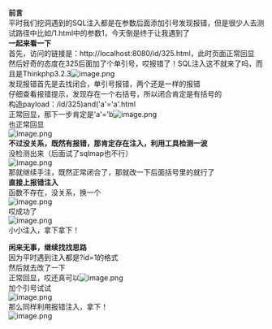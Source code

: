 **前言**<br />平时我们挖洞遇到的SQL注入都是在参数后面添加引号发现报错，但是很少人去测试路径中比如/1.html中的参数1，今天倒是终于让我遇到了<br />**一起来看一下**<br />首先，访问的链接是：http://localhost:8080/id/325.html，此时页面正常回显<br />然后好奇的态度在325后面加了个单引号，哎报错了！SQL注入这不就来了吗，而且是Thinkphp3.2.3![image.png](https://cdn.nlark.com/yuque/0/2024/png/34467383/1714106989602-a962d27c-fe31-4e31-b941-4ec423144bda.png#averageHue=%23f8f7f7&clientId=u9bd6feb3-4143-4&from=paste&height=700&id=uf5a29c1a&originHeight=1050&originWidth=1876&originalType=binary&ratio=1.5&rotation=0&showTitle=false&size=393457&status=done&style=none&taskId=uac4a21bf-b44c-4056-a616-44c2035cac5&title=&width=1250.6666666666667)<br />发现报错首先是去找闭合，单引号报错，两个还是一样的报错<br />仔细查看报错提示，发现存在一个右括号，所以闭合肯定是有括号的<br />构造payload：/id/325)and('a'='a'.html<br />正常回显，那下一步肯定是'a'='b![image.png](https://cdn.nlark.com/yuque/0/2024/png/34467383/1714107026166-176faebe-bf0d-4f17-a5ea-23b1368afecc.png#averageHue=%23c3c3c0&clientId=u9bd6feb3-4143-4&from=paste&height=166&id=u263a9d79&originHeight=249&originWidth=1771&originalType=binary&ratio=1.5&rotation=0&showTitle=false&size=158222&status=done&style=none&taskId=ua7a28976-9a19-40f2-aa55-07b1c2a3425&title=&width=1180.6666666666667)<br />也正常回显<br />![image.png](https://cdn.nlark.com/yuque/0/2024/png/34467383/1714100597084-06a390d8-1e53-4bd3-ab49-5786cb0d5573.png#averageHue=%23b4b5b1&clientId=u21db6f9f-a620-4&from=paste&height=211&id=u5e0d176b&originHeight=316&originWidth=2559&originalType=binary&ratio=1.5&rotation=0&showTitle=false&size=54068&status=done&style=none&taskId=u7790239b-9e5a-4cce-a804-84351b46989&title=&width=1706)<br />**不过没关系，既然有报错，那肯定存在注入，利用工具检测一波**<br />没检测出来（后面试了sqlmap也不行）<br />![image.png](https://cdn.nlark.com/yuque/0/2024/png/34467383/1714100848065-7403cf23-4e0d-4276-be41-b4df65a47a6a.png#averageHue=%23f8f8f8&clientId=u21db6f9f-a620-4&from=paste&height=652&id=ue96dcc5a&originHeight=978&originWidth=1311&originalType=binary&ratio=1.5&rotation=0&showTitle=false&size=114481&status=done&style=none&taskId=u64c5a80e-a96e-42b3-9961-98c5460615f&title=&width=874)<br />那就继续手注，既然正常闭合了，那就改一下后面括号里的就行了<br />**直接上报错注入**<br />函数不存在，没关系，换一个<br />![image.png](https://cdn.nlark.com/yuque/0/2024/png/34467383/1714100999227-6c7683f0-6ced-4ec9-a95a-37c007d083c6.png#averageHue=%23f9f9f8&clientId=u21db6f9f-a620-4&from=paste&height=1026&id=ua7125bc7&originHeight=1539&originWidth=2559&originalType=binary&ratio=1.5&rotation=0&showTitle=false&size=337178&status=done&style=none&taskId=u63117ddb-9d04-4da8-902f-05420053648&title=&width=1706)<br />哎成功了<br />![image.png](https://cdn.nlark.com/yuque/0/2024/png/34467383/1714101079013-0df13d47-1aac-406b-a40e-f05d94253032.png#averageHue=%23fafaf9&clientId=u21db6f9f-a620-4&from=paste&height=1026&id=uf19ee966&originHeight=1539&originWidth=2559&originalType=binary&ratio=1.5&rotation=0&showTitle=false&size=322411&status=done&style=none&taskId=ua4d9dffb-5788-465c-82df-242379ba7c1&title=&width=1706)<br />小小注入，拿下拿下！

**闲来无事，继续找找思路**<br />因为平时遇到注入都是?id=1的格式<br />然后就去改了一下<br />正常回显，哎还真可以![image.png](https://cdn.nlark.com/yuque/0/2024/png/34467383/1714107111364-2eef6286-bbd0-4792-b3ae-bc805d49fe5a.png#averageHue=%23969793&clientId=u9bd6feb3-4143-4&from=paste&height=209&id=u1ab7f285&originHeight=313&originWidth=1770&originalType=binary&ratio=1.5&rotation=0&showTitle=false&size=61633&status=done&style=none&taskId=u73d0a985-a036-4ac9-9914-8ef1561f28c&title=&width=1180)<br />加个引号试试<br />![image.png](https://cdn.nlark.com/yuque/0/2024/png/34467383/1714107465093-2393120e-6bf1-4739-9ab1-c144fbf24e66.png#averageHue=%23f7f6f6&clientId=u540338d6-bed5-4&from=paste&height=821&id=ue5006378&originHeight=1354&originWidth=2499&originalType=binary&ratio=1.6500000953674316&rotation=0&showTitle=false&size=322611&status=done&style=none&taskId=u80b1eff0-cd19-4b13-a116-586ed77c6fd&title=&width=1514.54536700709)<br />那么同样利用报错注入，拿下！<br />![image.png](https://cdn.nlark.com/yuque/0/2024/png/34467383/1714101552156-715bd0b9-d3de-4012-a8e5-f6062bd35ec6.png#averageHue=%23fafafa&clientId=u21db6f9f-a620-4&from=paste&height=403&id=u203845ef&originHeight=604&originWidth=1057&originalType=binary&ratio=1.5&rotation=0&showTitle=false&size=178341&status=done&style=none&taskId=u645e3868-d2bc-460b-9cd9-14061272525&title=&width=704.6666666666666)
